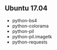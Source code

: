 Ubuntu 17.04
------------

- python-bs4
- python-colorama
- python-pil
- python-pil.imagetk
- python-requests
